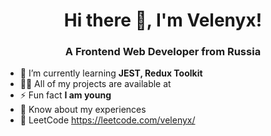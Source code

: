 <h1 align="center">Hi there 👋, I'm Velenyx!</h1>
<h3 align="center">A Frontend Web Developer from Russia</h3>

<p align='left'>

- 🌱 I’m currently learning **JEST, Redux Toolkit**
- 👨‍💻 All of my projects are available at
- ⚡ Fun fact **I am young**
- 📄 Know about my experiences
- 🔫 LeetCode https://leetcode.com/velenyx/

